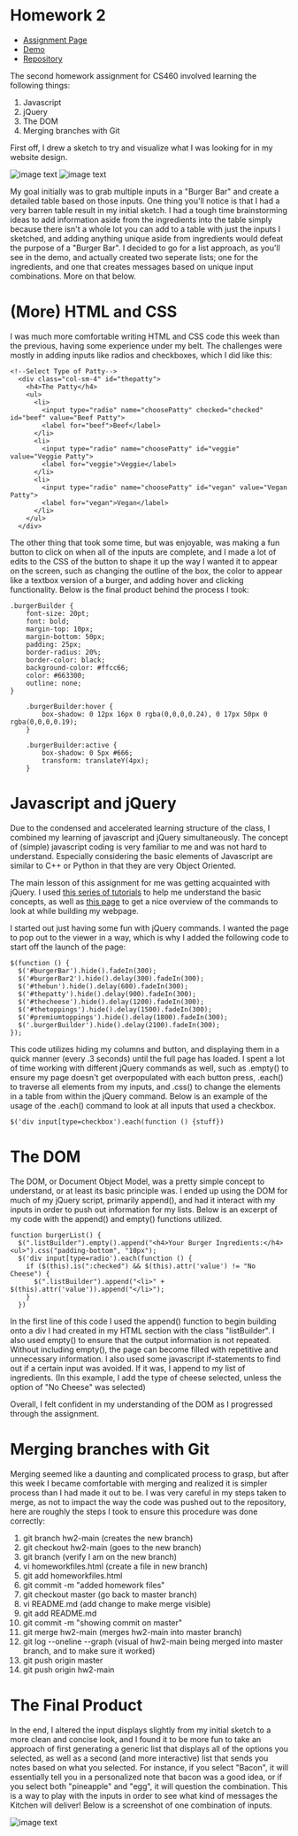 # Homework 2
* [Assignment Page](http://www.wou.edu/~morses/classes/cs46x/assignments/HW2.html)
* [Demo](https://jacewoods.github.io/CS460/Homework2/demo/index.html)
* [Repository](https://github.com/jacewoods/CS460/tree/master/homework2)

The second homework assignment for CS460 involved learning the following things:
1. Javascript
1. jQuery
1. The DOM
1. Merging branches with Git

First off, I drew a sketch to try and visualize what I was looking for in my website design.

![image text](/CS460/Homework2/hw2image1.jpg "Page 1 of Sketch")
![image text](/CS460/Homework2/hw2image2.jpg "Page 2 of Sketch")

My goal initially was to grab multiple inputs in a "Burger Bar" and create a detailed table based on those inputs. One thing you'll notice is that I had a very barren table result in my initial sketch. I had a tough time brainstorming ideas to add information aside from the ingredients into the table simply because there isn't a whole lot you can add to a table with just the inputs I sketched, and adding anything unique aside from ingredients would defeat the purpose of a "Burger Bar". I decided to go for a list approach, as you'll see in the demo, and actually created two seperate lists; one for the ingredients, and one that creates messages based on unique input combinations. More on that below.

# (More) HTML and CSS
I was much more comfortable writing HTML and CSS code this week than the previous, having some experience under my belt. The challenges were mostly in adding inputs like radios and checkboxes, which I did like this:

```
<!--Select Type of Patty-->
  <div class="col-sm-4" id="thepatty">
    <h4>The Patty</h4>
    <ul>
      <li>
        <input type="radio" name="choosePatty" checked="checked" id="beef" value="Beef Patty">
        <label for="beef">Beef</label>
      </li>
      <li>
        <input type="radio" name="choosePatty" id="veggie" value="Veggie Patty">
        <label for="veggie">Veggie</label>
      </li>
      <li>
        <input type="radio" name="choosePatty" id="vegan" value="Vegan Patty">
        <label for="vegan">Vegan</label>
      </li>
    </ul>
  </div>
```

The other thing that took some time, but was enjoyable, was making a fun button to click on when all of the inputs are complete, and I made a lot of edits to the CSS of the button to shape it up the way I wanted it to appear on the screen, such as changing the outline of the box, the color to appear like a textbox version of a burger, and adding hover and clicking functionality. Below is the final product behind the process I took:

```
.burgerBuilder {
    font-size: 20pt;
    font: bold;
    margin-top: 10px;
    margin-bottom: 50px;
    padding: 25px;
    border-radius: 20%;
    border-color: black;
    background-color: #ffcc66;
    color: #663300;
    outline: none;
}

    .burgerBuilder:hover {
        box-shadow: 0 12px 16px 0 rgba(0,0,0,0.24), 0 17px 50px 0 rgba(0,0,0,0.19);
    }

    .burgerBuilder:active {
        box-shadow: 0 5px #666;
        transform: translateY(4px);
    }
```

# Javascript and jQuery
Due to the condensed and accelerated learning structure of the class, I combined my learning of javascript and jQuery simultaneously. The concept of (simple) javascript coding is very familiar to me and was not hard to understand. Especially considering the basic elements of Javascript are similar to C++ or Python in that they are very Object Oriented.

The main lesson of this assignment for me was getting acquainted with jQuery. I used [this series of tutorials](https://www.youtube.com/watch?v=hMxGhHNOkCU&list=PLoYCgNOIyGABdI2V8I_SWo22tFpgh2s6_) to help me understand the basic concepts, as well as [this page](https://oscarotero.com/jquery/) to get a nice overview of the commands to look at while building my webpage.

I started out just having some fun with jQuery commands. I wanted the page to pop out to the viewer in a way, which is why I added the following code to start off the launch of the page:

```
$(function () {
  $('#burgerBar').hide().fadeIn(300);
  $('#burgerBar2').hide().delay(300).fadeIn(300);
  $('#thebun').hide().delay(600).fadeIn(300);
  $('#thepatty').hide().delay(900).fadeIn(300);
  $('#thecheese').hide().delay(1200).fadeIn(300);
  $('#thetoppings').hide().delay(1500).fadeIn(300);
  $('#premiumtoppings').hide().delay(1800).fadeIn(300);
  $('.burgerBuilder').hide().delay(2100).fadeIn(300);
});
```

This code utilizes hiding my columns and button, and displaying them in a quick manner (every .3 seconds) until the full page has loaded. I spent a lot of time working with different jQuery commands as well, such as .empty() to ensure my page doesn't get overpopulated with each button press, .each() to traverse all elements from my inputs, and .css() to change the elements in a table from within the jQuery command. Below is an example of the usage of the .each() command to look at all inputs that used a checkbox.
```
$('div input[type=checkbox').each(function () {stuff})
```

# The DOM
The DOM, or Document Object Model, was a pretty simple concept to understand, or at least its basic principle was. I ended up using the DOM for much of my jQuery script, primarily append(), and had it interact with my inputs in order to push out information for my lists. Below is an excerpt of my code with the append() and empty() functions utilized.

```
function burgerList() {
  $(".listBuilder").empty().append("<h4>Your Burger Ingredients:</h4><ul>").css("padding-bottom", "10px");
  $('div input[type=radio').each(function () {
    if ($(this).is(":checked") && $(this).attr('value') != "No Cheese") {
      $(".listBuilder").append("<li>" + $(this).attr('value')).append("</li>");
    }
  })
```

In the first line of this code I used the append() function to begin building onto a div I had created in my HTML section with the class "listBuilder". I also used empty() to ensure that the output information is not repeated. Without including empty(), the page can become filled with repetitive and unnecessary information. I also used some javascript if-statements to find out if a certain input was avoided. If it was, I append to my list of ingredients. (In this example, I add the type of cheese selected, unless the option of "No Cheese" was selected)

Overall, I felt confident in my understanding of the DOM as I progressed through the assignment.

# Merging branches with Git
Merging seemed like a daunting and complicated process to grasp, but after this week I became comfortable with merging and realized it is simpler process than I had made it out to be. I was very careful in my steps taken to merge, as not to impact the way the code was pushed out to the repository, here are roughly the steps I took to ensure this procedure was done correctly:

1. git branch hw2-main (creates the new branch)
1. git checkout hw2-main (goes to the new branch)
1. git branch (verify I am on the new branch)
1. vi homeworkfiles.html (create a file in new branch)
1. git add homeworkfiles.html
1. git commit -m "added homework files"
1. git checkout master (go back to master branch)
1. vi README.md (add change to make merge visible)
1. git add README.md
1. git commit -m "showing commit on master"
1. git merge hw2-main (merges hw2-main into master branch)
1. git log --oneline --graph (visual of hw2-main being merged into master branch, and to make sure it worked)
1. git push origin master
1. git push origin hw2-main

# The Final Product
In the end, I altered the input displays slightly from my initial sketch to a more clean and concise look, and I found it to be more fun to take an approach of first generating a generic list that displays all of the options you selected, as well as a second (and more interactive) list that sends you notes based on what you selected. For instance, if you select "Bacon", it will essentially tell you in a personalized note that bacon was a good idea, or if you select both "pineapple" and "egg", it will question the combination. This is a way to play with the inputs in order to see what kind of messages the Kitchen will deliver! Below is a screenshot of one combination of inputs.

![image text](/CS460/Homework2/hw2pagedemo.PNG "Screenshot of my webpage")
